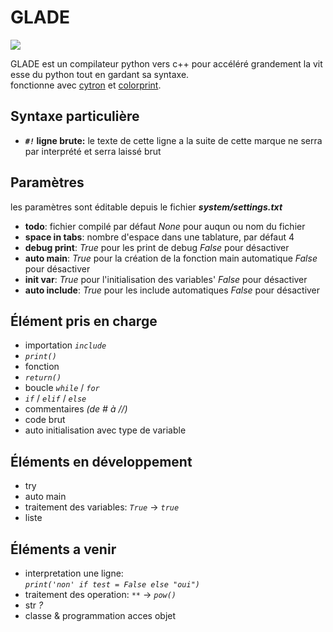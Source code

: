 # GLADE

![](https://zupimages.net/up/21/39/i59m.png)

GLADE est un compilateur python vers c++ pour accéléré grandement la vitesse du python tout en gardant sa syntaxe.\
fonctionne avec [cytron](https://github.com/pf4-DEV/cytron) et [colorprint](https://github.com/pf4-DEV/Color-Printer).

## Syntaxe particulière
- ***`#!`* ligne brute:** le texte de cette ligne a la suite de cette marque ne serra par interprété et serra laissé brut

## Paramètres
les paramètres sont éditable depuis le fichier ***system/settings.txt***
- **todo**: fichier compilé par défaut *None* pour auqun ou nom du fichier
- **space in tabs**: nombre d'espace dans une tablature, par défaut 4
- **debug print**: *True* pour les print de debug *False* pour désactiver
- **auto main**: *True* pour la création de la fonction main automatique *False* pour désactiver
- **init var**: *True* pour l'initialisation des variables' *False* pour désactiver
- **auto include**: *True* pour les include automatiques *False* pour désactiver

## Élément pris en charge

- importation *`include`*
- *`print()`*
- fonction
- *`return()`*
- boucle *`while`* / *`for`*
- *`if`* / *`elif`* / *`else`*
- commentaires *(de # à //)*
- code brut
- auto initialisation avec type de variable

## Éléments en développement

- try
- auto main
- traitement des variables: *`True`* -> *`true`*
- liste

## Éléments a venir


- interpretation une ligne:<br>
    *`print('non' if test = False else "oui")`*
- traitement des operation: *`**`* -> *`pow()`*
- str *?*
- classe & programmation acces objet